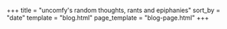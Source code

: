 +++
title = "uncomfy's random thoughts, rants and epiphanies"
sort_by = "date"
template = "blog.html"
page_template = "blog-page.html"
+++